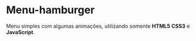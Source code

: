# Menu-hamburger
Menu simples com algumas animações, utilizando somente **HTML5 CSS3** e **JavaScript**. 

